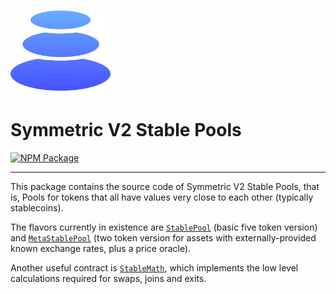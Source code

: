 # <img src="../../logo.svg" alt="Balancer" height="128px">

# Symmetric V2 Stable Pools

[![NPM Package](https://img.shields.io/npm/v/@balancer-labs/v2-pool-stable.svg)](https://www.npmjs.org/package/@balancer-labs/v2-pool-stable)

---

This package contains the source code of Symmetric V2 Stable Pools, that is, Pools for tokens that all have values very close to each other (typically stablecoins).

The flavors currently in existence are [`StablePool`](./contracts/StablePool.sol) (basic five token version) and [`MetaStablePool`](./contracts/meta/MetaStablePool.sol) (two token version for assets with externally-provided known exchange rates, plus a price oracle).

Another useful contract is [`StableMath`](./contracts/StableMath.sol), which implements the low level calculations required for swaps, joins and exits.
